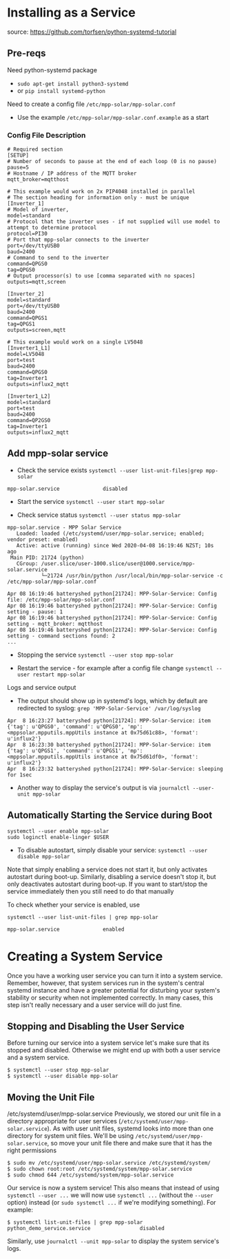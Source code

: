 # Installing as a Service #
source: https://github.com/torfsen/python-systemd-tutorial

## Pre-reqs ##
Need python-systemd package
* `sudo apt-get install python3-systemd`
* or `pip install systemd-python`

Need to create a config file `/etc/mpp-solar/mpp-solar.conf`
* Use the example `/etc/mpp-solar/mpp-solar.conf.example` as a start

### Config File Description ###
```
# Required section
[SETUP]
# Number of seconds to pause at the end of each loop (0 is no pause)
pause=5
# Hostname / IP address of the MQTT broker
mqtt_broker=mqtthost

# This example would work on 2x PIP4048 installed in parallel
# The section heading for information only - must be unique
[Inverter_1]
# Model of inverter,        
model=standard
# Protocol that the inverter uses - if not supplied will use model to attempt to determine protocol
protocol=PI30
# Port that mpp-solar connects to the inverter
port=/dev/ttyUSB0
baud=2400
# Command to send to the inverter
command=QPGS0
tag=QPGS0
# Output processor(s) to use [comma separated with no spaces]
outputs=mqtt,screen

[Inverter_2]
model=standard
port=/dev/ttyUSB0
baud=2400
command=QPGS1
tag=QPGS1
outputs=screen,mqtt

# This example would work on a single LV5048
[Inverter1_L1]
model=LV5048
port=test
baud=2400
command=QPGS0
tag=Inverter1
outputs=influx2_mqtt

[Inverter1_L2]
model=standard
port=test
baud=2400
command=QP2GS0
tag=Inverter1
outputs=influx2_mqtt
```
## Add mpp-solar service ##

* Check the service exists
`systemctl --user list-unit-files|grep mpp-solar`
```
mpp-solar.service              disabled
```
* Start the service
`systemctl --user start mpp-solar`

* Check service status
`systemctl --user status mpp-solar`
```
mpp-solar.service - MPP Solar Service
   Loaded: loaded (/etc/systemd/user/mpp-solar.service; enabled; vendor preset: enabled)
   Active: active (running) since Wed 2020-04-08 16:19:46 NZST; 10s ago
 Main PID: 21724 (python)
   CGroup: /user.slice/user-1000.slice/user@1000.service/mpp-solar.service
           └─21724 /usr/bin/python /usr/local/bin/mpp-solar-service -c /etc/mpp-solar/mpp-solar.conf

Apr 08 16:19:46 batteryshed python[21724]: MPP-Solar-Service: Config file: /etc/mpp-solar/mpp-solar.conf
Apr 08 16:19:46 batteryshed python[21724]: MPP-Solar-Service: Config setting - pause: 1
Apr 08 16:19:46 batteryshed python[21724]: MPP-Solar-Service: Config setting - mqtt_broker: mqtthost
Apr 08 16:19:46 batteryshed python[21724]: MPP-Solar-Service: Config setting - command sections found: 2
...
```

* Stopping the service
`systemctl --user stop mpp-solar`

* Restart the service - for example after a config file change
`systemctl --user restart mpp-solar`

Logs and service output
* The output should show up in systemd's logs, which by default are redirected to syslog:
`grep 'MPP-Solar-Service' /var/log/syslog`
```
Apr  8 16:23:27 batteryshed python[21724]: MPP-Solar-Service: item {'tag': u'QPGS0', 'command': u'QPGS0', 'mp': <mppsolar.mpputils.mppUtils instance at 0x75d61c88>, 'format': u'influx2'}
Apr  8 16:23:30 batteryshed python[21724]: MPP-Solar-Service: item {'tag': u'QPGS1', 'command': u'QPGS1', 'mp': <mppsolar.mpputils.mppUtils instance at 0x75d61df0>, 'format': u'influx2'}
Apr  8 16:23:32 batteryshed python[21724]: MPP-Solar-Service: sleeping for 1sec
```

* Another way to display the service's output is via
`journalctl --user-unit mpp-solar`

## Automatically Starting the Service during Boot ##
```
systemctl --user enable mpp-solar
sudo loginctl enable-linger $USER
```

* To disable autostart, simply disable your service:
`systemctl --user disable mpp-solar`

Note that simply enabling a service does not start it, but only activates autostart during boot-up. Similarly, disabling a service doesn't stop it, but only deactivates autostart during boot-up. If you want to start/stop the service immediately then you still need to do that manually

To check whether your service is enabled, use

`systemctl --user list-unit-files | grep mpp-solar`
```
mpp-solar.service              enabled
```

# Creating a System Service #
Once you have a working user service you can turn it into a system service. Remember, however, that system services run in the system's central systemd instance and have a greater potential for disturbing your system's stability or security when not implemented correctly. In many cases, this step isn't really necessary and a user service will do just fine.

## Stopping and Disabling the User Service ##
Before turning our service into a system service let's make sure that its stopped and disabled. Otherwise we might end up with both a user service and a system service.
```
$ systemctl --user stop mpp-solar
$ systemctl --user disable mpp-solar
```
## Moving the Unit File ##
/etc/systemd/user/mpp-solar.service
Previously, we stored our unit file in a directory appropriate for user services (`/etc/systemd/user/mpp-solar.service`). As with user unit files, systemd looks into more than one directory for system unit files. We'll be using `/etc/systemd/user/mpp-solar.service`, so move your unit file there and make sure that it has the right permissions
```
$ sudo mv /etc/systemd/user/mpp-solar.service /etc/systemd/system/
$ sudo chown root:root /etc/systemd/system/mpp-solar.service
$ sudo chmod 644 /etc/systemd/system/mpp-solar.service
```
Our service is now a system service! This also means that instead of using `systemctl --user ...` we will now use `systemctl ...` (without the `--user` option) instead (or `sudo systemctl ...` if we're modifying something). For example:
```
$ systemctl list-unit-files | grep mpp-solar
python_demo_service.service                disabled
```
Similarly, use `journalctl --unit mpp-solar` to display the system service's logs.
